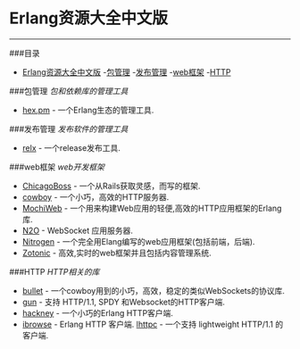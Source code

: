 # Erlang资源大全中文版
***
###目录
- [Erlang资源大全中文版](#awesome-erlang-cn)
    -[包管理](#包管理)
    -[发布管理]()
    -[web框架](#web框架)
    -[HTTP](#HTTP)
   
###包管理
*包和依赖库的管理工具*

* [hex.pm](https://hex.pm/) - 一个Erlang生态的管理工具.

###发布管理
*发布软件的管理工具*

* [relx](https://github.com/erlware/relx) - 一个release发布工具.

###web框架
*web开发框架*

* [ChicagoBoss](https://github.com/ChicagoBoss/ChicagoBoss) - 一个从Rails获取灵感，而写的框架.
* [cowboy](https://github.com/ninenines/cowboy) - 一个小巧，高效的HTTP服务器.
* [MochiWeb](https://github.com/mochi/mochiweb) - 一个用来构建Web应用的轻便,高效的HTTP应用框架的Erlang库.
* [N2O](https://github.com/synrc/n2o) - WebSocket 应用服务器.
* [Nitrogen](https://github.com/nitrogen/nitrogen) - 一个完全用Elang编写的web应用框架(包括前端，后端).
* [Zotonic](https://github.com/zotonic/zotonic) - 高效,实时的web框架并且包括内容管理系统.

###HTTP
*HTTP相关的库*

* [bullet](https://github.com/ninenines/bullet) - 一个cowboy用到的小巧，高效，稳定的类似WebSockets的协议库.
* [gun](https://github.com/ninenines/gun) - 支持 HTTP/1.1, SPDY 和Websocket的HTTP客户端.
* [hackney](https://github.com/benoitc/hackney) - 一个小巧的Erlang HTTP客户端.
* [ibrowse](https://github.com/cmullaparthi/ibrowse) - Erlang HTTP 客户端.
 [lhttpc](https://github.com/esl/lhttpc) - 一个支持 lightweight HTTP/1.1 的客户端.